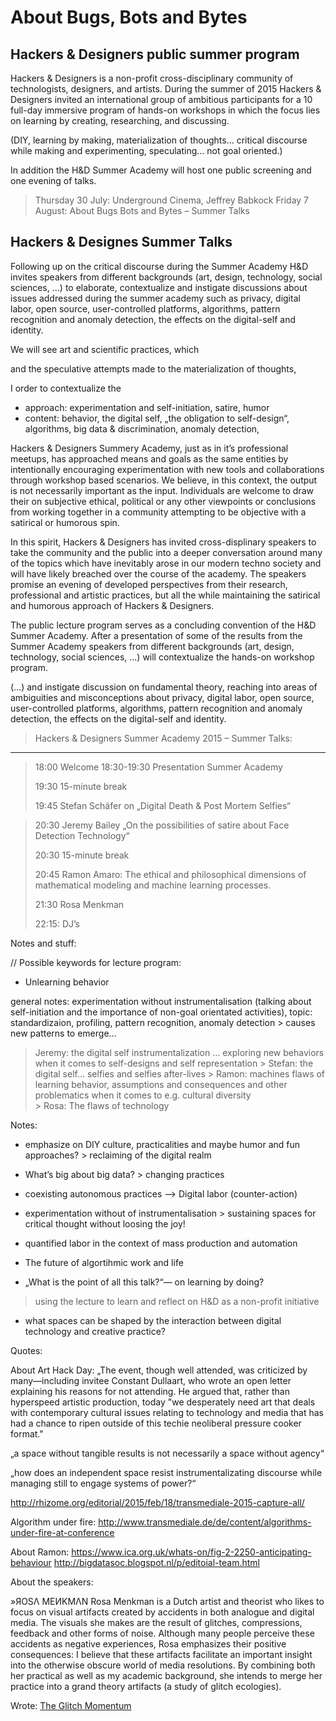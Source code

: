 About Bugs, Bots and Bytes
==========================

Hackers & Designers public summer program
--------------------------------------

Hackers & Designers is a non-profit cross-disciplinary community of technologists, designers, and artists. 
During the summer of 2015 Hackers & Designers invited an international group of ambitious participants for a 10 full-day immersive program of hands-on workshops in which the focus lies on learning by creating, researching, and discussing. 

(DIY, learning by making, materialization of thoughts… critical discourse while making and experimenting, speculating… not goal oriented.) 

In addition the H&D Summer Academy will host one public screening and one evening of talks. 

> Thursday 30 July: Underground Cinema, Jeffrey Babkock	
> Friday 7 August: About Bugs Bots and Bytes – Summer Talks


Hackers & Designes Summer Talks
-------------------------------

Following up on the critical discourse during the Summer Academy  H&D invites speakers from different backgrounds (art, design, technology, social sciences, …) to elaborate, contextualize and instigate discussions about issues addressed during the summer academy such as privacy, digital labor, open source, user-controlled platforms, algorithms, pattern recognition and anomaly detection, the effects on the digital-self and identity. 

We will see art and scientific practices, which 

and the speculative attempts made to the materialization of thoughts,


I order to contextualize the 

- approach: experimentation and self-initiation, satire, humor 
- content: behavior, the digital self, „the obligation to self-design“, algorithms, big data & discrimination, anomaly detection, 

Hackers & Designers Summery Academy, just as in it’s professional meetups, has approached means and goals as the same entities by intentionally encouraging experimentation with new tools and collaborations through workshop based scenarios.  We believe, in this context, the output is not necessarily important as the input.  Individuals are welcome to draw their on subjective ethical, political or any other viewpoints or conclusions from working together in a community attempting to be objective with a satirical or humorous spin.

In this spirit, Hackers & Designers has invited cross-displinary speakers to take the community and the public into a deeper conversation around many of the topics which have inevitably arose in our modern techno society and will have likely breached over the course of the academy.  The speakers promise an evening of developed perspectives from their research, professional and artistic practices, but all the while maintaining the satirical and humorous approach of Hackers & Designers.

The public lecture program serves as a concluding convention of the H&D Summer Academy. After a presentation of some of the results from the Summer Academy speakers from different backgrounds (art, design, technology, social sciences, …) will contextualize the hands-on workshop program.

(…) and instigate discussion on fundamental theory, reaching into areas of ambiguities and misconceptions about privacy, digital labor, open source, user-controlled platforms, algorithms, pattern recognition and anomaly detection, the effects on the digital-self and identity. 


> Hackers & Designers Summer Academy 2015 – Summer Talks:
-------------------------------------------------------------------
> 
> 18:00 Welcome 
> 18:30-19:30 Presentation Summer Academy
>		
> 19:30 15-minute break
>
> 19:45 Stefan Schäfer on „Digital Death & Post Mortem Selfies“

> 20:30 Jeremy Bailey „On the possibilities of satire about Face Detection Technology“
>
> 20:30 15-minute break
>
> 20:45 Ramon Amaro: The ethical and philosophical dimensions of mathematical modeling and machine learning processes.
>
> 21:30 Rosa Menkman 
>
> 22:15: DJ’s


Notes and stuff:

//
Possible keywords for lecture program:

- Unlearning behavior 

general notes: experimentation without instrumentalisation (talking about self-initiation and the importance of non-goal orientated activities), 
topic: standardizaion, profiling, pattern recognition, anomaly detection > causes new patterns to emerge… 

> Jeremy: the digital self instrumentalization … exploring new behaviors when it comes to self-designs and self representation
	> Stefan: the digital self… selfies and selfies after-lives 
	> Ramon: machines flaws of learning behavior, assumptions and consequences and other problematics when it comes to e.g. cultural diversity  
	> Rosa: The flaws of technology 


Notes: 

- emphasize on DIY culture, practicalities and maybe humor and fun approaches? > reclaiming of the digital realm
- What’s big about big data? > changing practices 
- coexisting autonomous practices –> Digital labor (counter-action) 
- experimentation without of instrumentalisation > sustaining spaces for critical thought without loosing the joy!
- quantified labor in the context of mass production and automation 

- The future of algortihmic work and life 
- „What is the point of all this talk?“— on learning by doing?
> using the lecture to learn and reflect on H&D as a non-profit initiative 

- what spaces can be shaped by the interaction between digital technology and creative practice?



Quotes: 

About Art Hack Day: „The event, though well attended, was criticized by many—including invitee Constant Dullaart, who wrote an open letter explaining his reasons for not attending. He argued that, rather than hyperspeed artistic production, today "we desperately need art that deals with contemporary cultural issues relating to technology and media that has had a chance to ripen outside of this techie neoliberal pressure cooker format."

„a space without tangible results is not necessarily a space without agency“

„how does an independent space resist instrumentalizating discourse while managing still to engage systems of power?“

http://rhizome.org/editorial/2015/feb/18/transmediale-2015-capture-all/


Algorithm under fire: 
http://www.transmediale.de/de/content/algorithms-under-fire-at-conference



About Ramon: 
https://www.ica.org.uk/whats-on/fig-2-2250-anticipating-behaviour
http://bigdatasoc.blogspot.nl/p/editoial-team.html


About the speakers: 

»ЯOSΛ MEИKMΛN
Rosa Menkman is a Dutch artist and theorist who likes to focus on visual artifacts created by accidents in both analogue and digital media. The visuals she makes are the result of glitches, compressions, feedback and other forms of noise. Although many people perceive these accidents as negative experiences, Rosa emphasizes their positive consequences: I believe that these artifacts facilitate an important insight into the otherwise obscure world of media resolutions.
By combining both her practical as well as my academic background, she intends to merge her practice into a grand theory artifacts (a study of glitch ecologies). 

Wrote: [The Glitch Momentum](http://issuu.com/instituteofnetworkcultures/docs/glitchmomentum?e=3130431/2681915)





